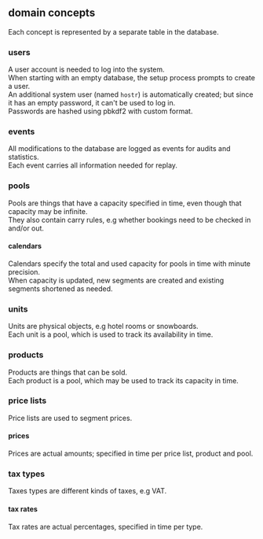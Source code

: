 ## domain concepts
Each concept is represented by a separate table in the database.

### users
A user account is needed to log into the system.<br>
When starting with an empty database, the setup process prompts to create a user.<br>
An additional system user (named `hostr`) is automatically created; but since it has an empty password, it can't be used to log in.<br>
Passwords are hashed using pbkdf2 with custom format.

### events
All modifications to the database are logged as events for audits and statistics.<br>
Each event carries all information needed for replay.

### pools
Pools are things that have a capacity specified in time, even though that capacity may be infinite.<br>
They also contain carry rules, e.g whether bookings need to be checked in and/or out.<br>

#### calendars
Calendars specify the total and used capacity for pools in time with minute precision.<br>
When capacity is updated, new segments are created and existing segments shortened as needed.<br>

### units
Units are physical objects, e.g hotel rooms or snowboards.<br>
Each unit is a pool, which is used to track its availability in time.

### products
Products are things that can be sold.<br>
Each product is a pool, which may be used to track its capacity in time.

### price lists
Price lists are used to segment prices.

#### prices
Prices are actual amounts; specified in time per price list, product and pool.

### tax types
Taxes types are different kinds of taxes, e.g VAT.

#### tax rates
Tax rates are actual percentages, specified in time per type.